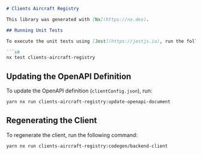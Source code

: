 ```markdown
# Clients Aircraft Registry

This library was generated with [Nx](https://nx.dev).

## Running Unit Tests

To execute the unit tests using [Jest](https://jestjs.io), run the following command:

```sh
nx test clients-aircraft-registry
```

## Updating the OpenAPI Definition

To update the OpenAPI definition (`clientConfig.json`), run:

```sh
yarn nx run clients-aircraft-registry:update-openapi-document
```

## Regenerating the Client

To regenerate the client, run the following command:

```sh
yarn nx run clients-aircraft-registry:codegen/backend-client
```
```